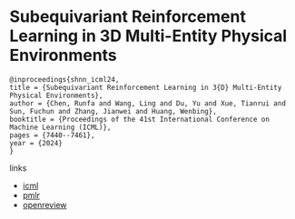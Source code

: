 # Subequivariant Reinforcement Learning in 3D Multi-Entity Physical Environments

```
@inproceedings{shnn_icml24,
title = {Subequivariant Reinforcement Learning in 3{D} Multi-Entity Physical Environments},
author = {Chen, Runfa and Wang, Ling and Du, Yu and Xue, Tianrui and Sun, Fuchun and Zhang, Jianwei and Huang, Wenbing},
booktitle = {Proceedings of the 41st International Conference on Machine Learning (ICML)},
pages = {7440--7461},
year = {2024}
}
```

links
- [icml](https://icml.cc/Conferences/2024/Schedule?showEvent=33396)
- [pmlr](https://proceedings.mlr.press/v235/chen24aq.html)
- [openreview](https://openreview.net/forum?id=hQpUhySEJi)
